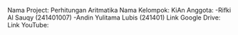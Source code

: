 Nama Project: Perhitungan Aritmatika
Nama Kelompok: KiAn
Anggota:
        -Rifki Al Sauqy (241401007)
        -Andin Yulitama Lubis (241401)
Link Google Drive:
Link YouTube:
